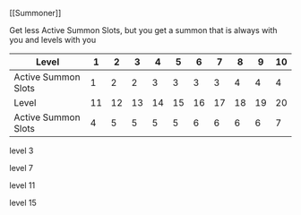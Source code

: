 [[Summoner]]

Get less Active Summon Slots, but you get a summon that is always with you and levels with you 


| Level               | 1   | 2   | 3   | 4   | 5   | 6   | 7   | 8   | 9   | 10  |
| ------------------- | --- | --- | --- | --- | --- | --- | --- | --- | --- | --- |
| Active Summon Slots | 1   | 2   | 2   | 3   | 3   | 3   | 3   | 4   | 4   | 4   |
| Level               | 11  | 12  | 13  | 14  | 15  | 16  | 17  | 18  | 19  | 20  |
| Active Summon Slots | 4   | 5   | 5   | 5   | 5   | 6   | 6   | 6   | 6   | 7   |


level 3

level 7

level 11

level 15

